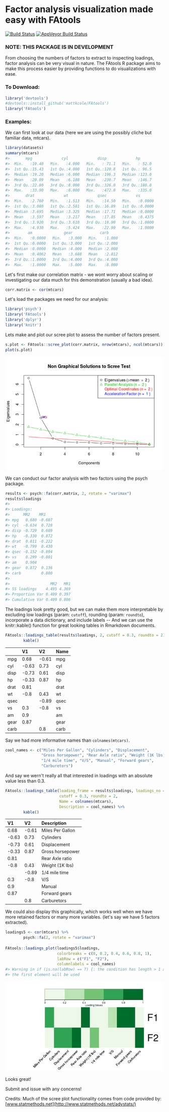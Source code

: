<!-- README.md is generated from README.Rmd. Please edit that file -->
Factor analysis visualization made easy with FAtools
====================================================

[![Build Status](https://travis-ci.org/mattkcole/FAtools.svg?branch=master)](https://travis-ci.org/mattkcole/FAtools) [![AppVeyor Build Status](https://ci.appveyor.com/api/projects/status/github/mattkcole/FAtools?branch=master&svg=true)](https://ci.appveyor.com/project/mattkcole/FAtools)

### NOTE: THIS PACKAGE IS IN DEVELOPMENT

From choosing the numbers of factors to extract to inspecting loadings, factor analysis can be very visual in nature. The FAtools R package aims to make this process easier by providing functions to do visualizations with ease.

### To Download:

``` r
library('devtools')
#devtools::install_github('mattkcole/FAtools')
library('FAtools')
```

### Examples:

We can first look at our data (here we are using the possibly cliche but familiar data, mtcars).

``` r
library(datasets)
summary(mtcars)
#>       mpg             cyl             disp             hp       
#>  Min.   :10.40   Min.   :4.000   Min.   : 71.1   Min.   : 52.0  
#>  1st Qu.:15.43   1st Qu.:4.000   1st Qu.:120.8   1st Qu.: 96.5  
#>  Median :19.20   Median :6.000   Median :196.3   Median :123.0  
#>  Mean   :20.09   Mean   :6.188   Mean   :230.7   Mean   :146.7  
#>  3rd Qu.:22.80   3rd Qu.:8.000   3rd Qu.:326.0   3rd Qu.:180.0  
#>  Max.   :33.90   Max.   :8.000   Max.   :472.0   Max.   :335.0  
#>       drat             wt             qsec             vs        
#>  Min.   :2.760   Min.   :1.513   Min.   :14.50   Min.   :0.0000  
#>  1st Qu.:3.080   1st Qu.:2.581   1st Qu.:16.89   1st Qu.:0.0000  
#>  Median :3.695   Median :3.325   Median :17.71   Median :0.0000  
#>  Mean   :3.597   Mean   :3.217   Mean   :17.85   Mean   :0.4375  
#>  3rd Qu.:3.920   3rd Qu.:3.610   3rd Qu.:18.90   3rd Qu.:1.0000  
#>  Max.   :4.930   Max.   :5.424   Max.   :22.90   Max.   :1.0000  
#>        am              gear            carb      
#>  Min.   :0.0000   Min.   :3.000   Min.   :1.000  
#>  1st Qu.:0.0000   1st Qu.:3.000   1st Qu.:2.000  
#>  Median :0.0000   Median :4.000   Median :2.000  
#>  Mean   :0.4062   Mean   :3.688   Mean   :2.812  
#>  3rd Qu.:1.0000   3rd Qu.:4.000   3rd Qu.:4.000  
#>  Max.   :1.0000   Max.   :5.000   Max.   :8.000
```

Let's first make our correlation matrix - we wont worry about scaling or investigating our data much for this demonstration (usually a bad idea).

``` r
corr.matrix <- cor(mtcars)
```

Let's load the packages we need for our analysis:

``` r
library('psych')
library('FAtools')
library('dplyr')
library('knitr')
```

Lets make and plot our scree plot to assess the number of factors present.

``` r
s.plot <- FAtools::scree_plot(corr.matrix, nrow(mtcars), ncol(mtcars))
plot(s.plot)
```

![](README-scree_plot-1.png)

We can conduct our factor analysis with two factors using the psych package.

``` r
results <- psych::fa(corr.matrix, 2, rotate = "varimax")
results$loadings
#> 
#> Loadings:
#>      MR2    MR1   
#> mpg   0.680 -0.607
#> cyl  -0.634  0.728
#> disp -0.729  0.609
#> hp   -0.330  0.872
#> drat  0.811 -0.222
#> wt   -0.799  0.430
#> qsec -0.152 -0.894
#> vs    0.299 -0.801
#> am    0.904       
#> gear  0.872  0.136
#> carb         0.800
#> 
#>                  MR2   MR1
#> SS loadings    4.495 4.369
#> Proportion Var 0.409 0.397
#> Cumulative Var 0.409 0.806
```

The loadings look pretty good, but we can make them more interpretable by excluding low loadings (param: `cutoff`), rounding (param: `roundto`), incorporate a data dictionary, and include labels -- And we can use the knitr::kable() function for great looking tables in Rmarkdown documents.

``` r
FAtools::loadings_table(results$loadings, 2, cutoff = 0.3, roundto = 2) %>%
        kable()
```

|      | V1    | V2    | Name |
|------|:------|:------|:-----|
| mpg  | 0.68  | -0.61 | mpg  |
| cyl  | -0.63 | 0.73  | cyl  |
| disp | -0.73 | 0.61  | disp |
| hp   | -0.33 | 0.87  | hp   |
| drat | 0.81  |       | drat |
| wt   | -0.8  | 0.43  | wt   |
| qsec |       | -0.89 | qsec |
| vs   | 0.3   | -0.8  | vs   |
| am   | 0.9   |       | am   |
| gear | 0.87  |       | gear |
| carb |       | 0.8   | carb |

Say we had more informative names than `colnames(mtcars)`.

``` r
cool_names <- c("Miles Per Gallon", "Cylinders", "Displacement",
                "Gross horsepower", "Rear Axle ratio", "Weight (1K lbs)",
                "1/4 mile time", "V/S", "Manual", "Forward gears",
                "Carburetors")
```

And say we wern't really all that interested in loadings with an absolute value less than 0.3.

``` r
FAtools::loadings_table(loading_frame = results$loadings, loadings_no = 2,
                        cutoff = 0.3, roundto = 2,
                        Name = colnames(mtcars), 
                        Description = cool_names) %>%
        kable()
```

| V1    | V2    | Description      |
|:------|:------|:-----------------|
| 0.68  | -0.61 | Miles Per Gallon |
| -0.63 | 0.73  | Cylinders        |
| -0.73 | 0.61  | Displacement     |
| -0.33 | 0.87  | Gross horsepower |
| 0.81  |       | Rear Axle ratio  |
| -0.8  | 0.43  | Weight (1K lbs)  |
|       | -0.89 | 1/4 mile time    |
| 0.3   | -0.8  | V/S              |
| 0.9   |       | Manual           |
| 0.87  |       | Forward gears    |
|       | 0.8   | Carburetors      |

We could also display this graphically, which works well when we have more retained factors or many more variables. (let's say we have 5 factors extracted).

``` r
loadings5 <- cor(mtcars) %>%
        psych::fa(2, rotate = "varimax")
        
FAtools::loadings_plot(loadings5$loadings,
                       colorbreaks = c(0, 0.2, 0.4, 0.6, 0.8, 1),
                       labRow = c("F1", "F2"),
                       columnlabels = cool_names)
#> Warning in if (is.na(labRow) == T) {: the condition has length > 1 and only
#> the first element will be used
```

![](README-factor_plot-1.png)

Looks great!

Submit and issue with any concerns!

Credits: Much of the scree plot functionality comes from code provided by: [www.statmethods.net](http://www.statmethods.net/advstats/)
